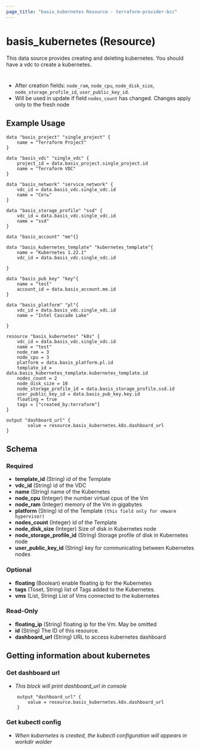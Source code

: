 ```yaml
---
page_title: "basis_kubernetes Resource - terraform-provider-bcc"
---
```

# basis_kubernetes (Resource)

This data source provides creating and deleting kubernetes. You should have a vdc to create a kubernetes.
#
- After creation fields: `node_ram`, `node_cpu`, `node_disk_size`, `node_storage_profile_id`, `user_public_key_id`. 
- Will be used in update if field `nodes_count` has changed. Changes apply only to the fresh node

## Example Usage

```hcl 
data "basis_project" "single_project" {
    name = "Terraform Project"
}

data "basis_vdc" "single_vdc" {
    project_id = data.basis_project.single_project.id
    name = "Terraform VDC"
}

data "basis_network" "service_network" {
    vdc_id = data.basis_vdc.single_vdc.id
    name = "Сеть"
}

data "basis_storage_profile" "ssd" {
    vdc_id = data.basis_vdc.single_vdc.id
    name = "ssd"
}

data "basis_account" "me"{}

data "basis_kubernetes_template" "kubernetes_template"{
    name = "Kubernetes 1.22.1"
    vdc_id = data.basis_vdc.single_vdc.id
    
}

data "basis_pub_key" "key"{
    name = "test"
    account_id = data.basis_account.me.id
}

data "basis_platform" "pl"{
    vdc_id = data.basis_vdc.single_vdc.id
    name = "Intel Cascade Lake"
    
}

resource "basis_kubernetes" "k8s" {
    vdc_id = data.basis_vdc.single_vdc.id
    name = "test"
    node_ram = 3
    node_cpu = 3
    platform = data.basis_platform.pl.id
    template_id = data.basis_kubernetes_template.kubernetes_template.id
    nodes_count = 2
    node_disk_size = 10
    node_storage_profile_id = data.basis_storage_profile.ssd.id
    user_public_key_id = data.basis_pub_key.key.id
    floating = true
    tags = ["created_by:terraform"]
}

output "dashboard_url" {
        value = resource.basis_kubernetes.k8s.dashboard_url
}

```

## Schema

### Required

- **template_id** (String) id of the Template
- **vdc_id** (String) id of the VDC
- **name** (String) name of the Kubernetes
- **node_cpu** (Integer) the number virtual cpus of the Vm
- **node_ram** (Integer) memory of the Vm in gigabytes
- **platform** (String) id of the Template `(this field only for vmware hypervisor)`
- **nodes_count** (Integer) id of the Template
- **node_disk_size** (Integer) Size of disk in Kubernetes node
- **node_storage_profile_id** (String) Storage profile of disk in Kubernetes node
- **user_public_key_id** (String) key for communicating between Kubernetes nodes

### Optional

- **floating** (Boolean) enable floating ip for the Kubernetes
- **tags** (Toset, String) list of Tags added to the Kubernetes.
- **vms** (List, String) List of Vms connected to the kubernetes

### Read-Only

- **floating_ip** (String) floating ip for the Vm. May be omitted
- **id** (String) The ID of this resource.
- **dashboard_url** (String) URL to access kubernetes dashboard


## Getting information about kubernetes

### Get dashboard url
- *This block will print dashboard_url in console*
```
    output "dashboard_url" {
        value = resource.basis_kubernetes.k8s.dashboard_url
    }
```
### Get kubectl config
- *When kubernetes is created, the kubectl configuration will appears in workdir wolder*
